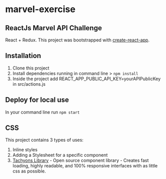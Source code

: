 # marvel-exercise

## ReactJs Marvel API Challenge

React + Redux.
This project was bootstrapped with [create-react-app](https://github.com/facebook/create-react-app).


## Installation
1. Clone this project
2. Install dependencies running in command line > `npm install`
3. Inside the project add REACT_APP_PUBLIC_API_KEY=yourAPIPublicKey in src/actions.js

## Deploy for local use
In your command line run `npm start`

## CSS
This project contains 3 types of uses:
1. Inline styles
2. Adding a Stylesheet for a specific component
3. [Tachyons Library](https://tachyons.io) - Open source component library - Creates fast loading, highly readable, and 100% responsive interfaces with as little css as possible. 
